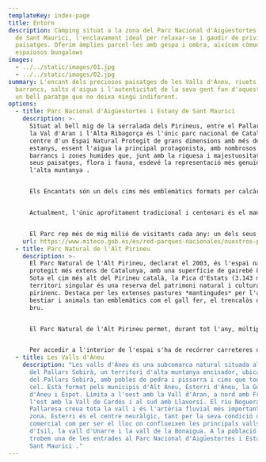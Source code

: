```yaml
---
templateKey: index-page
title: Entorn
description: Càmping situat a la zona del Parc Nacional d'Aigüestortes i Estany
  de Sant Maurici, l'enclavament ideal per relaxar-se i gaudir de privilegiats
  paisatges. Oferim àmplies parcel·les amb gespa i ombra, aixícom còmodes i
  espaiosos bungalows
images:
  - ../../static/images/01.jpg
  - ../../static/images/02.jpg
summary: L'encant dels preciosos paisatges de les Valls d'Àneu, riuets, fonts,
  barrancs, salts d'aigua i l'autenticitat de la seva gent fan d'aquest entorn
  un bell paratge que no deixa ningú indiferent.
options:
  - title: Parc Nacional d'Aigüestortes i Estany de Sant Maurici
    description: >-
      Situat al bell mig de la serralada dels Pirineus, entre el Pallars Sobirà,
      la Val d'Aran i l'Alta Ribagorça és l'únic parc nacional de Catalunya i
      centre d'un Espai Natural Protegit de grans dimensions amb més de 200
      estanys, essent l'aigua la principal protagonista, amb nombrosos rius,
      barrancs i zones humides que, junt amb la riquesa i majestuositat dels
      seus paisatges, flora i fauna, esdevé la representació més genuïna de
      l'alta muntanya .


      Els Encantats són un dels cims més emblemàtics formats per calcàries metamorfitzades que provenen de la transformació de roques sedimentàries a causa de les condicions de temperatura i pressió a què es van veure sotmeses pels glacials.


      Actualment, l'únic aprofitament tradicional i centenari és el manteniment de les explotacions extensives ramaderes per part del bestiar local de Boí i Espot.


      El Parc rep més de mig milió de visitants cada any: un dels seus principals objectius és fer compatible l'accés de les persones amb la conservació íntegra de tots els seus valors naturals. Aquest objectiu és impossible d'assolir sense la implicació efectiva de tots els seus visitants. Per això, és molt important la vostra col·laboració i respecte per la normativa de protecció establerta.
    url: https://www.miteco.gob.es/es/red-parques-nacionales/nuestros-parques/aiguestortes/guia-visitante/default.aspx
  - title: Parc Natural de l'Alt Pirineu
    description: >-
      El Parc Natural de l'Alt Pirineu, declarat el 2003, és l'espai natural
      protegit més extens de Catalunya, amb una superfície de gairebé 80.000 ha.
      Sota el cim més alt del Pirineu català, la Pica d'Estats (3.143 m), aquest
      territori singular és una reserva del patrimoni natural i cultural
      pirinenc. Destaca per les extenses pastures *mantingudes* per l'acció del
      bestiar i animals tan emblemàtics com el gall fer, el trencalòs o l'ós
      bru.


      El Parc Natural de l'Alt Pirineu permet, durant tot l'any, múltiples opcions per practicar l'ecoturisme: descobrir magnífics estanys d'alta muntanya, gaudir de l'esclat de floració de primavera o dels colors de tardor tot recorrent camins històrics, visitar museus que mostren la forma de vida present i passada dels habitants d'un territori de muntanya, respirar la solitud de la muntanya hivernal mitjançant una passejada amb raquetes de neu, o bé gaudir d'espectaculars vistes panoràmiques des d'un mirador.


      Per accedir a l'interior de l'espai s'ha de recórrer carreteres de muntanya o pistes forestals no pavimentades, per a la qual cosa cal utilitzar vehicle privat (preferentment de xassís alt) o, si es prefereix el transport públic, taxis tot-terreny locals. Alternativament, es recomana accedir al Parc a peu o en bicicleta de muntanya, utilitzant l'extensa xarxa de camins existent que, sovint, té el seu inici en els pobles de l'entorn.
  - title: Les Valls d'Àneu
    description: "Les valls d'Àneu és una subcomarca natural situada al nord-oest
      del Pallars Sobirà, un territori d'alta muntanya encisador, ubicat al nord
      del Pallars Sobirà, amb pobles de pedra i pissarra i cims que toquen el
      cel. Està format pels municipis d'Alt Àneu, Esterri d'Àneu, la Guingueta
      d'Àneu i Espot. Limita a l'oest amb la Vall d'Aran, a nord amb França, a
      l'est amb la Vall de Cardós i al sud amb Llavorsí. El riu Noguera
      Pallaresa creua tota la vall i és l'artèria fluvial més important de la
      zona. Esterri és el centre neuràlgic, tant per la seva condició de nucli
      comercial com per ser el lloc on conflueixen les principals valls: la vall
      d'Isil, la vall d'Unarre i la vall de la Bonaigua. A la població d'Espot
      trobem una de les entrades al Parc Nacional d'Aigüestortes i Estany de
      Sant Maurici ."
---
```

